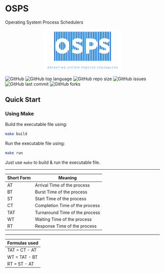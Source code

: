 # OSPS

Operating System Process Schedulers

<div align="center">
<img src="./img/osps.png" width="50%">
</div>

![GitHub](https://img.shields.io/github/license/divshekhar/os_process_schedulers?style=plastic) ![GitHub top language](https://img.shields.io/github/languages/top/divshekhar/os_process_schedulers?style=plastic) ![GitHub repo size](https://img.shields.io/github/repo-size/divshekhar/os_process_schedulers?style=plastic) ![GitHub issues](https://img.shields.io/github/issues/divshekhar/os_process_schedulers?style=plastic) ![GitHub last commit](https://img.shields.io/github/last-commit/divshekhar/os_process_schedulers) ![GitHub forks](https://img.shields.io/github/forks/divshekhar/os_process_schedulers?style=social)

## Quick Start

### Using Make

Build the executable file using:

```bash
make build
```

Run the executable file using:

```bash
make run
```

Just use `make` to build & run the executable file.

---

|Short Form|Meaning|
|--|--|
|AT|Arrival Time of the process|
|BT|Burst Time of the process|
|ST|Start Time of the process|
|CT|Completion Time of the process|
|TAT|Turnaround Time of the process|
|WT|Waiting Time of the process|
|RT|Response Time of the process|

---

|Formulas used|
|--|
|TAT = CT - AT|
|WT = TAT - BT|
|RT = ST - AT|
